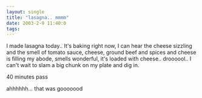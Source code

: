 ```yaml
---
layout: single
title: "lasagna.. mmmm"
date: 2003-2-9 11:40:0
tags: 
---
```


I made lasagna today.. It's baking right now, I can hear the cheese sizzling and the smell of tomato sauce, cheese, ground beef and spices and cheese is filling my abode, smells wonderful, it's loaded with cheese.. droooool.. I can't wait to slam a big chunk on my plate and dig in.





40 minutes pass





ahhhhhh... that was gooooood




